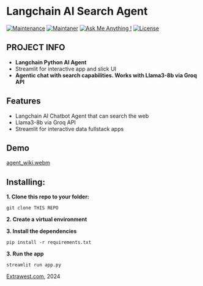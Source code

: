 #  Langchain AI Search Agent
[![Maintenance](https://img.shields.io/badge/Maintained%3F-yes-green.svg)]()
[![Maintaner](https://img.shields.io/static/v1?label=Andriy%20Gulak&message=Maintainer&color=red)](mailto:andriy.gulak@extrawest.com)
[![Ask Me Anything !](https://img.shields.io/badge/Ask%20me-anything-1abc9c.svg)](https://github.com/extrawest/langchain_gen_ai_agent/issues)
[![License](https://img.shields.io/badge/License-Apache_2.0-blue.svg)](https://opensource.org/licenses/Apache-2.0)

## PROJECT INFO
- **Langchain Python AI Agent**
- Streamlit for interactive app and slick UI
- **Agentic chat with search capabilities. Works with Llama3-8b via Groq API**

## Features
- Langchain AI Chatbot Agent that can search the web
- Llama3-8b via Groq API
- Streamlit for interactive data fullstack apps

## Demo
[agent_wiki.webm](https://github.com/user-attachments/assets/18c072ec-231c-4486-9915-34aff81ab377)


## Installing:
**1. Clone this repo to your folder:**

```
git clone THIS REPO
```

**2. Create a virtual environment**

**3. Install the dependencies**

```
pip install -r requirements.txt
```
**3. Run the app**

```
streamlit run app.py
```

[Extrawest.com](https://www.extrawest.com), 2024


